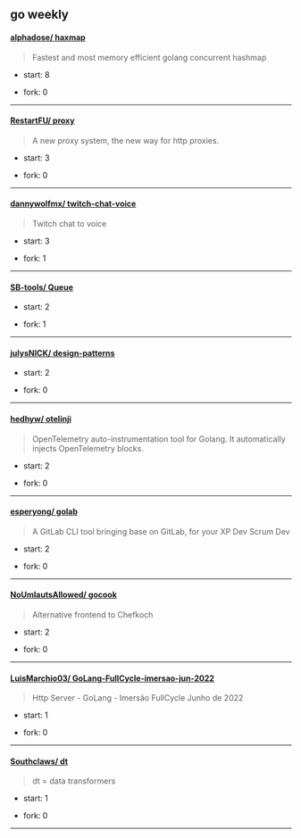 ## go weekly

#### [alphadose/ haxmap](https://github.com/alphadose/haxmap)
>  Fastest and most memory efficient golang concurrent hashmap
+ start: 8
+ fork: 0
---
#### [RestartFU/ proxy](https://github.com/RestartFU/proxy)
>  A new proxy system, the new way for http proxies.
+ start: 3
+ fork: 0
---
#### [dannywolfmx/ twitch-chat-voice](https://github.com/dannywolfmx/twitch-chat-voice)
>  Twitch chat to voice
+ start: 3
+ fork: 1
---
#### [SB-tools/ Queue](https://github.com/SB-tools/Queue)
>  
+ start: 2
+ fork: 1
---
#### [julysNICK/ design-patterns](https://github.com/julysNICK/design-patterns)
>  
+ start: 2
+ fork: 0
---
#### [hedhyw/ otelinji](https://github.com/hedhyw/otelinji)
>  OpenTelemetry auto-instrumentation tool for Golang. It automatically injects OpenTelemetry blocks.
+ start: 2
+ fork: 0
---
#### [esperyong/ golab](https://github.com/esperyong/golab)
>  A GitLab CLI tool bringing base on GitLab, for your XP Dev Scrum Dev
+ start: 2
+ fork: 0
---
#### [NoUmlautsAllowed/ gocook](https://github.com/NoUmlautsAllowed/gocook)
>  Alternative frontend to Chefkoch
+ start: 2
+ fork: 0
---
#### [LuisMarchio03/ GoLang-FullCycle-imersao-jun-2022](https://github.com/LuisMarchio03/GoLang-FullCycle-imersao-jun-2022)
>  Http Server - GoLang - Imersão FullCycle Junho de 2022
+ start: 1
+ fork: 0
---
#### [Southclaws/ dt](https://github.com/Southclaws/dt)
>  dt = data transformers
+ start: 1
+ fork: 0
---